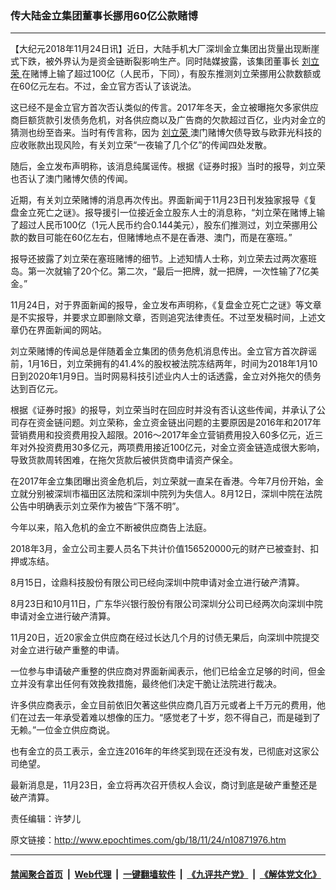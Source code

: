 ### 传大陆金立集团董事长挪用60亿公款赌博
------------------------

<p>
 【大纪元2018年11月24日讯】近日，大陆手机大厂深圳金立集团出货量出现断崖式下跌，被外界认为是资金链断裂影响生产。同时陆媒披露，该集团董事长
 <a href="http://www.epochtimes.com/gb/tag/%E5%88%98%E7%AB%8B%E8%8D%A3.html">
  刘立荣
 </a>
 在赌博上输了超过100亿（人民币，下同），有股东推测刘立荣挪用公款数额或在60亿元左右。不过，金立官方否认了该说法。
</p>
<p>
 这已经不是金立官方首次否认类似的传言。2017年冬天，金立被曝拖欠多家供应商巨额货款引发债务危机，对各供应商以及广告商的欠款超过百亿，业内对金立的猜测也纷至沓来。当时有传言称，因为
 <a href="http://www.epochtimes.com/gb/tag/%E5%88%98%E7%AB%8B%E8%8D%A3.html">
  刘立荣
 </a>
 澳门赌博欠债导致与欧菲光科技的应收账款出现风险，有关刘立荣“一夜输了几个亿”的传闻四处发散。
</p>
<p>
 随后，金立发布声明称，该消息纯属谣传。根据《证券时报》当时的报导，刘立荣也否认了澳门赌博欠债的传闻。
</p>
<p>
 近期，有关刘立荣赌博的消息再次传出。界面新闻于11月23日刊发独家报导《复盘金立死亡之谜》。报导援引一位接近金立股东人士的消息称，“刘立荣在赌博上输了超过人民币100亿（1元人民币约合0.144美元），股东们推测过，刘立荣挪用公款的数目可能在60亿左右，但赌博地点不是在香港、澳门，而是在塞班。”
</p>
<p>
 报导还披露了刘立荣在塞班赌博的细节。上述知情人士称，刘立荣去过两次塞班岛。第一次就输了20个亿。第二次，“最后一把牌，就一把牌，一次性输了7亿美金。”
</p>
<p>
 11月24日，对于界面新闻的报导，金立发布声明称，《复盘金立死亡之谜》等文章是不实报导，并要求立即删除文章，否则追究法律责任。不过至发稿时间，上述文章仍在界面新闻的网站。
</p>
<p>
 刘立荣赌博的传闻总是伴随着金立集团的债务危机消息传出。金立官方首次辟谣前，1月16日，刘立荣拥有的41.4%的股权被法院冻结两年，时间为2018年1月10日到2020年1月9日。当时网易科技引述业内人士的话透露，金立对外拖欠的债务达到百亿元。
</p>
<p>
 根据《证券时报》的报导，刘立荣当时在回应时并没有否认这些传闻，并承认了公司存在资金链问题。刘立荣称，金立资金链出问题的主要原因是2016年和2017年营销费用和投资费用投入超限。2016～2017年金立营销费用投入60多亿元，近三年对外投资费用30多亿元，两项费用接近100亿元，对金立资金链造成很大影响，导致货款周转困难，在拖欠货款后被供货商申请资产保全。
</p>
<p>
 在2017年金立集团曝出资金危机后，刘立荣就一直呆在香港。今年7月份开始，金立就分别被深圳市福田区法院和深圳中院列为失信人。8月12日，深圳中院在法院公告中明确表示刘立荣作为被告“下落不明”。
</p>
<p>
 今年以来，陷入危机的金立不断被供应商告上法庭。
</p>
<p>
 2018年3月，金立公司主要人员名下共计价值156520000元的财产已被查封、扣押或冻结。
</p>
<p>
 8月15日，诠鼎科技股份有限公司已经向深圳中院申请对金立进行破产清算。
</p>
<p>
 8月23日和10月11日，广东华兴银行股份有限公司深圳分公司已经两次向深圳中院申请对金立进行破产清算。
</p>
<p>
 11月20日，近20家金立供应商在经过长达几个月的讨债无果后，向深圳中院提交对金立进行破产重整的申请。
</p>
<p>
 一位参与申请破产重整的供应商对界面新闻表示，他们已给金立足够的时间，但金立并没有拿出任何有效挽救措施，最终他们决定干脆让法院进行裁决。
</p>
<p>
 许多供应商表示，金立目前依旧欠著这些供应商几百万元或者上千万元的费用，他们在过去一年承受着难以想像的压力。“感觉老了十岁，怨不得自己，而是碰到了无赖。”一位金立供应商说。
</p>
<p>
 也有金立的员工表示，金立连2016年的年终奖到现在还没有发，已彻底对这家公司绝望。
</p>
<p>
 最新消息是，11月23日，金立将再次召开债权人会议，商讨到底是破产重整还是破产清算。
</p>
<p>
 责任编辑：许梦儿
</p>

原文链接：http://www.epochtimes.com/gb/18/11/24/n10871976.htm


------------------------
#### [禁闻聚合首页](https://github.com/gfw-breaker/banned-news/blob/master/README.md) &nbsp;|&nbsp; [Web代理](https://github.com/gfw-breaker/open-proxy/blob/master/README.md) &nbsp;|&nbsp; [一键翻墙软件](https://github.com/gfw-breaker/nogfw/blob/master/README.md) &nbsp;|&nbsp; [《九评共产党》](https://github.com/gfw-breaker/9ping.md/blob/master/README.md#九评之一评共产党是什么) &nbsp;|&nbsp; [《解体党文化》](https://github.com/gfw-breaker/jtdwh.md/blob/master/README.md#绪论)